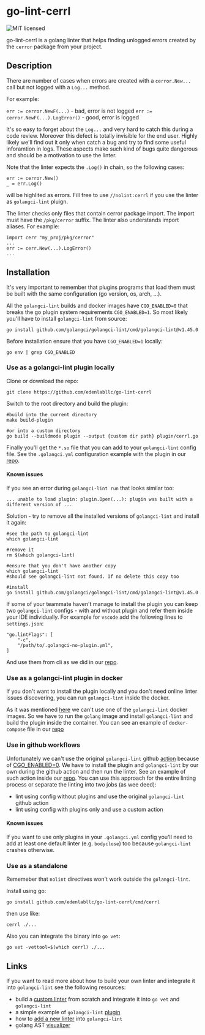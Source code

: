 # go-lint-cerrl

![MIT licensed](https://img.shields.io/badge/license-MIT-blue.svg)

go-lint-cerrl is a golang linter that helps finding unlogged errors
created by the `cerror` package from your project.

## Description

There are number of cases when errors are created with a `cerror.New...` call
but not logged with a `Log...` method.

For example:

`err := cerror.NewF(...)` - bad, error is not logged
`err := cerror.NewF(...).LogError()` - good, error is logged

It's so easy to forget about the `Log...` and very hard to catch this during
a code review. Moreover this defect is totally invisible for the end user.
Highly likely we'll find out it only when catch a bug and try to find
some useful inforamtion in logs. These aspects make such kind of bugs quite
dangerous and should be a motivation to use the linter.

Note that the linter expects the `.Log()` in chain, so the following cases:

```
err := cerror.New()
_ = err.Log()
```

will be highlited as errors. Fill free to use `//nolint:cerrl` if you
use the linter as `golangci-lint` pluign.

The linter checks only files that contain cerror package import.
The import must have the `/pkg/cerror` suffix.
The linter also understands import aliases. For example:

```
import cerr "my_proj/pkg/cerror"
...
err := cerr.New(...).LogError()
...
```

## Installation

It's very important to remember that plugins programs that load them must
be built with the same configuration (go version, os, arch, ...).

All the `golangci-lint` builds and docker images have `CGO_ENABLED=0`
that breaks the go plugin system requirements `CGO_ENABLED=1`.
So most likely you'll have to install `golangci-lint` from source:

```
go install github.com/golangci/golangci-lint/cmd/golangci-lint@v1.45.0
```

Before installation ensure that you have `CGO_ENABLED=1` locally:

```
go env | grep CGO_ENABLED
```

### Use as a golangci-lint plugin locally

Clone or download the repo:

```
git clone https://github.com/edenlabllc/go-lint-cerrl
```

Switch to the root directory and build the plugin:

```
#build into the current directory
make build-plugin

#or into a custom directory
go build --buildmode plugin --output {custom dir path} plugin/cerrl.go
```

Finally you'll get the `*.so` file that you can add to your `golangci-lint` config file.
See the `.golangci.yml` configuration example with the plugin in our [repo](config/.golangci.yml#L2).

#### Known issues

If you see an error during `golangci-lint run` that looks similar too:

```
... unable to load plugin: plugin.Open(...): plugin was built with a different version of ...
```

Solution - try to remove all the installed versions of `golangci-lint` and install it again:

```
#see the path to golangci-lint
which golangci-lint

#remove it
rm $(which golangci-lint)

#ensure that you don't have another copy
which golangci-lint
#should see golangci-lint not found. If no delete this copy too

#install
go install github.com/golangci/golangci-lint/cmd/golangci-lint@v1.45.0
```

If some of your teammate haven't manage to install the plugin you can keep
two `golangci-lint` configs - with and without plugin and refer them inside
your IDE individually.
For example for `vscode` add the following lines to `settings.json`:

```
"go.lintFlags": [
    "-c",
    "/path/to/.golangci-no-plugin.yml",
]
```

And use them from cli as we did in our [repo](Makefile#L16).


### Use as a golangci-lint plugin in docker

If you don't want to install the plugin locally and you don't need
online linter issues discovering, you can run  `golangci-lint` inside
the docker.

As it was mentioned [here](#installation) we can't use one of the `golangci-lint`
docker images. So we have to run the `golang` image and install `golangci-lint`
and build the plugin inside the container. You can see an example of
`docker-compose` file in our [repo](docker/docker-compose-lint.yaml)

### Use in github workflows

Unfortunately we can't use the original `golangci-lint` github [action](https://github.com/golangci/golangci-lint-action)
because of [CGO_ENABLED=0](#installation). We have to install the plugin and `golangci-lint`
by our own during the github action and then run the linter. See an example of such
action inside our [repo](.github/workflows/test.yaml#l71). You can use this approach for the entire linting
process or separate the linting into two jobs (as wee deed):
- lint using config without plugins and use the original `golangci-lint` github action
- lint using config with plugins only and use a custom action

#### Known issues

If you want to use only plugins in your `.golangci.yml` config you'll need
to add at least one default linter (e.g. `bodyclose`) too because `golangci-lint` crashes otherwise.

### Use as a standalone

Rememeber that `nolint` directives won't work outside the `golangci-lint`.

Install using go:

```
go install github.com/edenlabllc/go-lint-cerrl/cmd/cerrl
```

then use like:

```
cerrl ./...
```

Also you can integrate the binary into `go vet`:

```
go vet -vettool=$(which cerrl) ./...
```

## Links

If you want to read more about how to build your own linter
and integrate it into `golangci-lint` see the following resources:

- build a [custom linter](https://disaev.me/p/writing-useful-go-analysis-linter/#integrate-with-go-vet) from scratch and integrate it into `go vet` and `golangci-lint`
- a simple example of `golangci-lint` [plugin](https://github.com/golangci/example-plugin-linter)
- how to [add a new linter](https://golangci-lint.run/contributing/new-linters/) into `golangci-lint`
- golang AST [visualizer](http://goast.yuroyoro.net/)